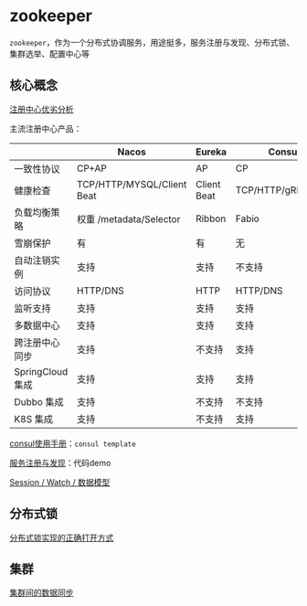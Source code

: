 # zookeeper

`zookeeper`，作为一个分布式协调服务，用途挺多，服务注册与发现、分布式锁、集群选举、配置中心等



## 核心概念

  [注册中心优劣分析](https://qiankunpingtai.cn/article/1590111892883) 

主流注册中心产品：

|                  | Nacos                      | Eureka      | Consul            | CoreDNS    | Zookeeper  |
| ---------------- | -------------------------- | ----------- | ----------------- | ---------- | ---------- |
| 一致性协议       | CP+AP                      | AP          | CP                | —          | CP         |
| 健康检查         | TCP/HTTP/MYSQL/Client Beat | Client Beat | TCP/HTTP/gRPC/Cmd | —          | Keep Alive |
| 负载均衡策略     | 权重 /metadata/Selector    | Ribbon      | Fabio             | RoundRobin | —          |
| 雪崩保护         | 有                         | 有          | 无                | 无         | 无         |
| 自动注销实例     | 支持                       | 支持        | 不支持            | 不支持     | 支持       |
| 访问协议         | HTTP/DNS                   | HTTP        | HTTP/DNS          | DNS        | TCP        |
| 监听支持         | 支持                       | 支持        | 支持              | 不支持     | 支持       |
| 多数据中心       | 支持                       | 支持        | 支持              | 不支持     | 不支持     |
| 跨注册中心同步   | 支持                       | 不支持      | 支持              | 不支持     | 不支持     |
| SpringCloud 集成 | 支持                       | 支持        | 支持              | 不支持     | 不支持     |
| Dubbo 集成       | 支持                       | 不支持      | 不支持            | 不支持     | 支持       |
| K8S 集成         | 支持                       | 不支持      | 支持              | 支持       | 不支持     |

[consul使用手册](https://blog.csdn.net/liuzhuchen/article/details/81913562)：`consul template` 



 [服务注册与发现](https://juejin.cn/post/6844903829113143310)：代码demo



[Session / Watch / 数据模型](https://juejin.cn/post/6918688918481141774)	





## 分布式锁

 [分布式锁实现的正确打开方式](https://www.cnblogs.com/zhangyinhua/p/14504717.html) 





## 集群

[集群间的数据同步](https://mp.weixin.qq.com/s/HKNWcC9XY88Dgar_mEqH-g) 







